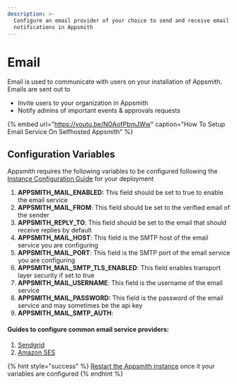 ```yaml
---
description: >-
  Configure an email provider of your choice to send and receive email
  notifications in Appsmith
---
```


# Email

Email is used to communicate with users on your installation of Appsmith. Emails are sent out to

* Invite users to your organization in Appsmith
* Notify admins of important events & approvals requests

{% embed url="https://youtu.be/NOAofPbmJWw" caption="How To Setup Email Service On Selfhosted Appsmith" %}

## Configuration Variables

Appsmith requires the following variables to be configured following the [Instance Configuration Guide](../) for your deployment

1. **APPSMITH\_MAIL\_ENABLED:** This field should be set to true to enable the email service
2. **APPSMITH\_MAIL\_FROM**: This field should be set to the verified email of the sender
3. **APPSMITH\_REPLY\_TO**: This field should be set to the email that should receive replies by default
4. **APPSMITH\_MAIL\_HOST**: This field is the SMTP host of the email service you are configuring
5. **APPSMITH\_MAIL\_PORT**: This field is the SMTP port of the email service you are configuring
6. **APPSMITH\_MAIL\_SMTP\_TLS\_ENABLED**: This field enables transport layer security if set to true
7. **APPSMITH\_MAIL\_USERNAME**: This field is the username of the email service
8. **APPSMITH\_MAIL\_PASSWORD:** This field is the password of the email service and may sometimes be the api key
9. **APPSMITH\_MAIL\_SMTP\_AUTH**: 

#### Guides to configure common email service providers:

1. [Sendgrid](sendgrid.md)
2. [Amazon SES](amazon-ses.md)

{% hint style="success" %}
[Restart the Appsmith instance](../) once it your variables are configured
{% endhint %}

